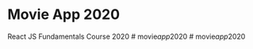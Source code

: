# Movie App 2020


React JS Fundamentals Course 2020
#   m o v i e _ a p p _ 2 0 2 0  
 #   m o v i e _ a p p _ 2 0 2 0  
 